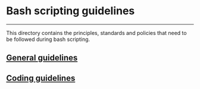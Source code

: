 # Bash scripting guidelines
---
This directory contains the principles, standards and policies that need to be followed during bash scripting.

## [General guidelines](general_guidelines.sh)

## [Coding guidelines]()
